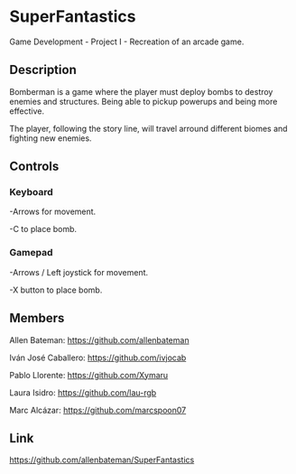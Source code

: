 # SuperFantastics
Game Development - Project I - Recreation of an arcade game.

## Description

Bomberman is a game where the player must deploy bombs to destroy enemies and structures. Being able to pickup powerups and being more effective.

The player, following the story line, will travel arround different biomes and fighting new enemies.

## Controls

### Keyboard
-Arrows for movement.

-C to place bomb.

### Gamepad
-Arrows / Left joystick for movement.

-X button to place bomb.

## Members

Allen Bateman: https://github.com/allenbateman

Iván José Caballero: https://github.com/ivjocab

Pablo Llorente: https://github.com/Xymaru

Laura Isidro: https://github.com/lau-rgb

Marc Alcázar: https://github.com/marcspoon07

## Link

https://github.com/allenbateman/SuperFantastics



